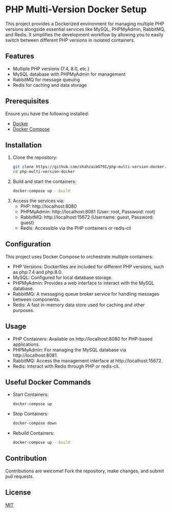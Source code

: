# PHP Multi-Version Docker Setup

This project provides a Dockerized environment for managing multiple PHP versions alongside essential services like MySQL, PHPMyAdmin, RabbitMQ, and Redis. It simplifies the development workflow by allowing you to easily switch between different PHP versions in isolated containers.

## Features
- Multiple PHP versions (7.4, 8.0, etc.)
- MySQL database with PHPMyAdmin for management
- RabbitMQ for message queuing
- Redis for caching and data storage

## Prerequisites
Ensure you have the following installed:
- [Docker](https://www.docker.com/get-started)
- [Docker Compose](https://docs.docker.com/compose/install/)

## Installation

1. Clone the repository:
   ```bash
   git clone https://github.com/shahzaib0791/php-multi-version-docker.git
   cd php-multi-version-docker

2. Build and start the containers:
    ```bash
    docker-compose up --build

3. Access the services via:
    - PHP: http://localhost:8080
    - PHPMyAdmin: http://localhost:8081 (User: root, Password: root)
    - RabbitMQ: http://localhost:15672 (Username: guest, Password: guest)
    - Redis: Accessible via the PHP containers or redis-cli

## Configuration
This project uses Docker Compose to orchestrate multiple containers:

- PHP Versions: Dockerfiles are included for different PHP versions, such as php:7.4 and php:8.0.
- MySQL: Configured for local database storage.
- PHPMyAdmin: Provides a web interface to interact with the MySQL database.
- RabbitMQ: A messaging queue broker service for handling messages between components.
- Redis: A fast in-memory data store used for caching and other purposes.

## Usage
- PHP Containers: Available on http://localhost:8080 for PHP-based applications.
- PHPMyAdmin: For managing the MySQL database via http://localhost:8081.
- RabbitMQ: Access the management interface at http://localhost:15672.
- Redis: Interact with Redis through PHP or redis-cli.

## Useful Docker Commands
- Start Containers:
    ```bash
    docker-compose up
- Stop Containers:
    ```bash
    docker-compose down
- Rebuild Containers:
    ```bash
    docker-compose up --build

## Contribution
Contributions are welcome! Fork the repository, make changes, and submit pull requests.

## License
[MIT](LICENSE)
